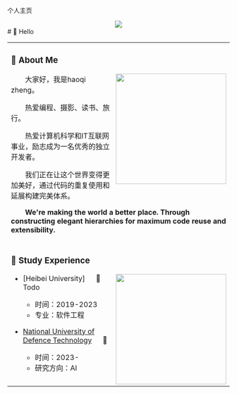 个人主页
<div align="center"> <img src="https://metrics.lecoq.io/zhe123tc?template=classic&config.timezone=Asia%2FShanghai"> </div>
#  🙋 Hello

<table>
<tr><td>

<!-- About me 关于我 -->
### 🤺 About Me
  
<img align="right" width="250" src="https://cdn.jsdelivr.net/gh/sun0225SUN/sun0225SUN/assets/images/hi.gif" />

<p>&emsp;&emsp;大家好，我是haoqi zheng。</p>
<p>&emsp;&emsp;热爱编程、摄影、读书、旅行。</p>
<p>&emsp;&emsp;热爱计算机科学和IT互联网事业，励志成为一名优秀的独立开发者。</p>
<p>&emsp;&emsp;我们正在让这个世界变得更加美好，通过代码的重复使用和延展构建完美体系。</p>
<p><strong>&emsp;&emsp;We're making the world a better place. Through constructing elegant hierarchies for maximum code reuse and extensibility.</strong></p>

</td></tr>

<tr>
<td>
  
### 🏢 Study Experience

<img align="right" width="250" src="https://cdn.jsdelivr.net/gh/sun0225SUN/sun0225SUN/assets/images/hi.gif" />

- [Heibei University] &emsp; 📌 Todo
  
  - 时间：2019-2023
  - 专业：软件工程

- [National University of Defence Technology](https://www.nio.cn/) &emsp; 📌 
  
  - 时间：2023-
  - 研究方向：AI

</td>
</tr>



